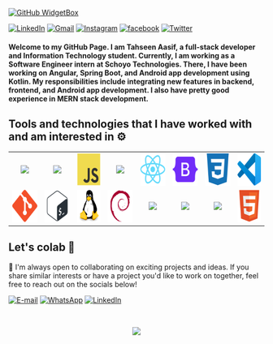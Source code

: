 [![GitHub WidgetBox](https://github-widgetbox.vercel.app/api/profile?username=Tahseenaasif&data=followers,repositories,stars,commits&theme=viridescent)](https://github.com/Tahseenaasif)

[![LinkedIn](https://img.shields.io/badge/linkedin-%230077B5.svg?style=for-the-badge&logo=linkedin&logoColor=white)](https://www.linkedin.com/in/tahseen-aasif-b9680b123/)
[![Gmail](https://img.shields.io/badge/%20-Send%20Mail-black?color=14171A&labelColor=ef5350&logo=gmail&logoColor=ffffff&style=for-the-badge)](tahseenasif@gmail.com)
[![Instagram](https://img.shields.io/badge/Instagram-E4405F?style=for-the-badge&logo=instagram&logoColor=white)](https://www.instagram.com/tahseen_aasif/)
[![facebook](https://img.shields.io/badge/Facebook-%231877F2.svg?style=for-the-badge&logo=Facebook&logoColor=white)](https://www.facebook.com/tahseen.aasif/)
[![Twitter](https://img.shields.io/badge/Twitter-%231DA1F2.svg?style=for-the-badge&logo=Twitter&logoColor=white)](https://twitter.com/tahseen_aasif)

<h4>Welcome to my GitHub Page. I am Tahseen Aasif, a full-stack developer and Information Technology student. Currently, I am working as a Software Engineer intern at Schoyo Technologies. There, I have been working on Angular, Spring Boot, and Android app development using Kotlin. My responsibilities include integrating new features in backend, frontend, and Android app development. I also have pretty good experience in MERN stack development.<h4>

 ## Tools and technologies that I have worked with and am interested in ⚙️  
 <table width="100% height="100%" align="center">
   <tr>
     <td align="center">
        <img src="https://cdn.jsdelivr.net/gh/devicons/devicon@latest/icons/android/android-original.svg" />
     </td>
       <td align="center">
         <img src="https://cdn.jsdelivr.net/gh/devicons/devicon@latest/icons/androidstudio/androidstudio-plain-wordmark.svg" />
       </td>
      <td align="center">
        <img alt="javascript" height=64px src="https://raw.githubusercontent.com/devicons/devicon/master/icons/javascript/javascript-original.svg">
      </td>
      <td align="center">
         <img src="https://cdn.jsdelivr.net/gh/devicons/devicon@latest/icons/androidstudio/androidstudio-plain-wordmark.svg" />
       </td>
     <td align="center">
       <img alt="React" height=64px src="https://github.com/devicons/devicon/blob/master/icons/react/react-original.svg">
     </td> 
     <td align="center">
      <img alt="bootstrap" height=64px src="https://raw.githubusercontent.com/devicons/devicon/master/icons/bootstrap/bootstrap-plain.svg">
    </td>
     <td align="center">
       <img alt="css" height=64px src= "https://github.com/devicons/devicon/blob/master/icons/css3/css3-plain.svg">
     </td>
     <td align="center">
       <img alt="vscode" height=64px src="https://github.com/devicons/devicon/blob/master/icons/vscode/vscode-original.svg">
     </td>  
   </tr>
   <tr>
     <td align="center">
       <img alt="git" height=64px src="https://github.com/devicons/devicon/blob/master/icons/git/git-original.svg">
     </td>
        <td align="center">
       <img alt="bash" height=64px src="https://github.com/devicons/devicon/blob/master/icons/bash/bash-plain.svg">
     </td>
    <td align="center">
       <img alt="linux" height=64px src="https://github.com/devicons/devicon/blob/master/icons/linux/linux-original.svg">
     </td>   
    <td align="center">
       <img alt="sql" height=64px src="https://github.com/devicons/devicon/blob/master/icons/debian/debian-original.svg">
     </td> 
       <td align="center">
      <img src="https://cdn.jsdelivr.net/gh/devicons/devicon@latest/icons/nodejs/nodejs-original-wordmark.svg" />
     </td> 
       <td align="center">
       <img src="https://cdn.jsdelivr.net/gh/devicons/devicon@latest/icons/npm/npm-original-wordmark.svg" />
     </td>  
    <td align="center">
      <img src="https://cdn.jsdelivr.net/gh/devicons/devicon@latest/icons/express/express-original.svg" />
     </td> 
     <td align="center">
       <img alt="html5" height=64px src="https://github.com/devicons/devicon/blob/master/icons/html5/html5-original.svg">
     </td> 
   </tr>

 </table>
 
## Let's colab 🚀

🌟 I'm always open to collaborating on exciting projects and ideas. If you share similar interests or have a project you'd like to work on together, feel free to reach out on the socials below!

<p>
  <a href="mailto:naz.yeasin@gmail.com" target="_blank"><img alt="E-mail" src="https://img.shields.io/badge/-Gmail-ea4335?style=flat-square&logo=Gmail&logoColor=white" /></a>
  <a href="wa.me/01672834142" target="_blank"><img alt="WhatsApp" src="https://img.shields.io/badge/-WhatsApp-42e35f?style=flat-square&logo=whatsapp&logoColor=white" /></a>
  <a href="https://linkedin.com/in/yeazin" target="_blank"><img alt="LinkedIn" src="https://img.shields.io/badge/-LinkedIn-007ACC?style=flat-square&logo=linkedin&logoColor=white" />
</p>


<br>

 <p align="center">
  <img src="https://capsule-render.vercel.app/api?type=waving&color=gradient&height=80&section=footer"/>
</p>
<!--
**yeazin/yeazin** is a ✨ _special_ ✨ repository because its `README.md` (this file) appears on your GitHub profile.

Here are some ideas to get you started:

 🔭 I’m currently working on ...##Python & Django
- 🌱 I’m currently learning ...
- 👯 I’m looking to collaborate on ...
- 🤔 I’m looking for help with ...
- 💬 Ask me about ...
- 📫 How to reach me: ...
- 😄 Pronouns: ...
- ⚡ Fun fact: ...
<a href="https://github.com/yeazin/stargazers"><img src="https://img.shields.io/github/stars/yeazin" alt="Stars Badge"/></a>

-->
